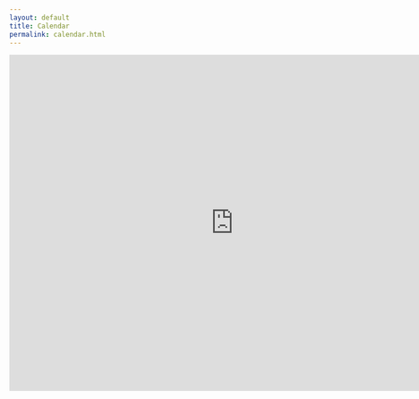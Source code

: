 ```yaml
---
layout: default
title: Calendar
permalink: calendar.html
---
```


<iframe src="https://calendar.google.com/calendar/embed?title=Is%20KC%20available%3F&amp;mode=WEEK&amp;height=600&amp;wkst=1&amp;bgcolor=%23FFFFFF&amp;src=kaycee.srk%40gmail.com&amp;color=%23691426&amp;src=eafrkmmscolccjup0be58si8d8%40group.calendar.google.com&amp;color=%231B887A&amp;src=66f9dh89s946nnquh16kulfm80%40group.calendar.google.com&amp;color=%23875509&amp;ctz=Asia%2FKolkata&amp;src=kc%40ocamllabs.io&ctz=Asia%2FKolkata" style="border-width:0" width="800" height="600" frameborder="0" scrolling="no"></iframe>
